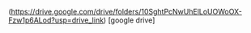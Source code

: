 (https://drive.google.com/drive/folders/10SghtPcNwUhElLoUOWoOX-Fzw1p6ALod?usp=drive_link) [google drive]
